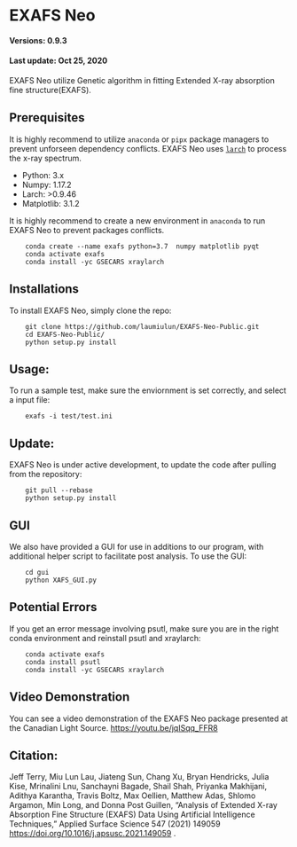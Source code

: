 # EXAFS Neo
#### Versions: 0.9.3
#### Last update: Oct 25, 2020

EXAFS Neo utilize Genetic algorithm in fitting Extended X-ray absorption fine structure(EXAFS).

## Prerequisites
It is highly recommend to utilize `anaconda` or `pipx` package managers to prevent unforseen dependency conflicts. EXAFS Neo uses [`larch`](https://xraypy.github.io/xraylarch/) to process the x-ray spectrum.

  - Python: 3.x
  - Numpy: 1.17.2
  - Larch: >0.9.46
  - Matplotlib: 3.1.2

It is highly recommend to create a new environment in `anaconda` to run EXAFS Neo to prevent packages conflicts.

        conda create --name exafs python=3.7  numpy matplotlib pyqt
        conda activate exafs
        conda install -yc GSECARS xraylarch

## Installations
To install EXAFS Neo, simply clone the repo:

        git clone https://github.com/laumiulun/EXAFS-Neo-Public.git
        cd EXAFS-Neo-Public/
        python setup.py install

## Usage:
To run a sample test, make sure the enviornment is set correctly, and select a input file:

        exafs -i test/test.ini

## Update:
EXAFS Neo is under active development, to update the code after pulling from the repository:

        git pull --rebase
        python setup.py install

## GUI
We also have provided a GUI for use in additions to our program, with additional helper script to facilitate post
analysis. To use the GUI:

        cd gui
        python XAFS_GUI.py

## Potential Errors
If you get an error message involving psutl, make sure you are in the right conda environment and reinstall psutl and xraylarch:

        conda activate exafs
        conda install psutl
        conda install -yc GSECARS xraylarch

## Video Demonstration
You can see a video demonstration of the EXAFS Neo package presented at the Canadian Light Source.
https://youtu.be/jqISqq_FFR8

## Citation:

Jeff Terry, Miu Lun Lau, Jiateng Sun, Chang Xu, Bryan Hendricks, Julia Kise, Mrinalini Lnu, Sanchayni Bagade, Shail Shah, Priyanka Makhijani, Adithya Karantha, Travis Boltz, Max Oellien, Matthew Adas, Shlomo Argamon, Min Long, and Donna Post Guillen, “Analysis of Extended X-ray Absorption Fine Structure (EXAFS) Data Using Artificial Intelligence Techniques,” Applied Surface Science 547 (2021) 149059 https://doi.org/10.1016/j.apsusc.2021.149059 .  


